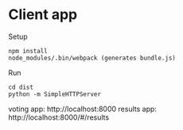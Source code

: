 # Client app

Setup
```
npm install
node_modules/.bin/webpack (generates bundle.js)
```

Run
```
cd dist
python -m SimpleHTTPServer
```

voting app: http://localhost:8000
results app: http://localhost:8000/#/results

